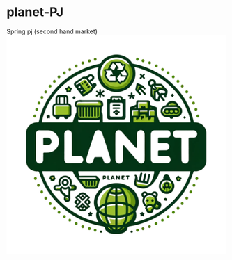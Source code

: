 # planet-PJ
Spring pj (second hand market)
<img src="https://github.com/codechloe02/imgs/blob/main/logo2.png?raw=true">
